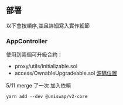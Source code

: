 ## 部署
以下會按順序,並且詳細寫入實作細節
### AppController
使用到兩個可升級合約：
- proxy/utils/Initializable.sol
- access/OwnableUpgradeable.sol
[源碼位置](https://github.com/OpenZeppelin/openzeppelin-contracts-upgradeable)

5/11 merge 了一次
加入依賴
```
yarn add --dev @uniswap/v2-core
```